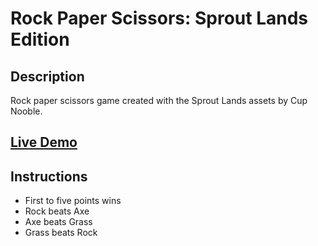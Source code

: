 # Rock Paper Scissors: Sprout Lands Edition

## Description
Rock paper scissors game created with the Sprout Lands assets by Cup Nooble.

## [Live Demo](https://linmelissa.github.io/Rock-Paper-Scissors/)

## Instructions
- First to five points wins
- Rock beats Axe
- Axe beats Grass
- Grass beats Rock
